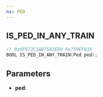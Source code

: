 ```yaml
---
ns: PED
---
```

## IS_PED_IN_ANY_TRAIN

```c
// 0x6F972C1AB75A1ED0 0x759EF63A
BOOL IS_PED_IN_ANY_TRAIN(Ped ped);
```

## Parameters
* **ped**:
